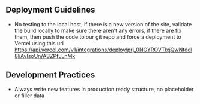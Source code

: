 ## Deployment Guidelines

- No testing to the local host, if there is a new version of the site, validate the build locally to make sure there aren't any errors, if there are fix them, then push the code to our git repo and force a deployment to Vercel using this url https://api.vercel.com/v1/integrations/deploy/prj_0NGYROVTIxjQwNtddl8liAvIsoUn/ABZPfLLnMk

## Development Practices

- Always write new features in production ready structure, no placeholder or filler data